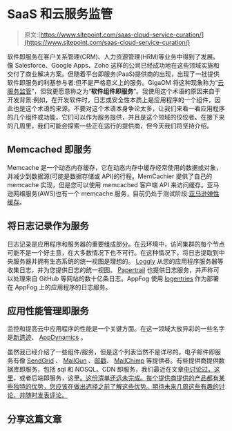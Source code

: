 # SaaS 和云服务监管

> 原文:[https://www.sitepoint.com/saas-cloud-service-curation/](https://www.sitepoint.com/saas-cloud-service-curation/)

软件即服务在客户关系管理(CRM)、人力资源管理(HRM)等业务中得到了发展。像 Salesforce、Google Apps、Zoho 这样的公司已经成功地在这些领域实施和交付了商业解决方案。但随着平台即服务(PaaS)提供商的出现，出现了一批提供软件即服务的利基参与者:但不是严格意义上的服务。GigaOM 将这种现象称为“[云服务监管](http://gigaom.com/2012/09/15/paas-vendors-should-lead-the-way-in-cloud-services-curation/)”，但我更愿意称之为“**软件组件即服务**”。我使用这个术语的原因来自于开发背景:例如，在开发软件时，日志或安全性本质上是应用程序的一个组件，因此也是这个术语的来源。不要对这个术语本身争论太多，让我们来看一看应用程序的几个组件或功能，它们可以作为服务提供，并且是这个领域的佼佼者。在接下来的几周里，我们可能会探索一些正在运行的提供商，但今天我们将坚持介绍。

## Memcached 即服务

Memcache 是一个动态内存缓存，它在动态内存中缓存经常使用的数据或对象，并减少到数据源(可能是数据存储或 API)的行程。MemCachier 提供了自己的 memcache 实现，但是您可以使用 memcached 客户端 API 来访问缓存。亚马逊网络服务(AWS)也有一个 memcache 服务，目前仍处于测试阶段:[亚马逊弹性缓存](http://aws.amazon.com/elasticache/)。

## 将日志记录作为服务

日志记录是应用程序和服务器的重要组成部分。在云环境中，访问集群的每个节点可能不是一个好主意，在大多数情况下也不可行。在这种情况下，将日志提取到中央服务器并拥有生态系统的统一视图是理想的。 [Loggly](http://www.loggly.com/) 从您的应用程序服务器等收集日志，并为您提供日志的统一视图。 [Papertrail](https://papertrailapp.com/) 也提供日志服务，并声称可以处理来自 GitHub 等网站的数十亿条日志。AppFog 使用 [logentries](http://blog.appfog.com/logging-as-a-service-with-logentries/) 作为部署在 AppFog 上的应用程序的日志服务。

## 应用性能管理即服务

监控和提高云中应用程序的性能是一个关键方面。在这一领域大放异彩的一些名字是[新遗迹](http://newrelic.com/)、 [AppDynamics](http://www.appdynamics.com/) 。

虽然我已经介绍了一些组件/服务，但是这个列表当然不是详尽的。电子邮件即服务有像 [SendGrid](http://sendgrid.com/) 、 [MailGun](http://www.mailgun.com/) 、[邮戳](https://postmarkapp.com/servers)、 [MailChimp](http://mailchimp.com/) 等提供者。有些提供商提供数据库即服务，包括 sql 和 NOSQL。CDN 即服务，我们最近在文章[中讨论过，这里](https://www.sitepoint.com/author/jaccob/)，或者后端即服务，这里[。这份清单还远未完成。每个提供商提供的产品都有某些独特的优势，您应该在做出选择之前了解这些优势。期待未来几周这些有趣的讨论，并随时发表评论。](https://www.sitepoint.com/backend-as-a-service-part-1/)

## 分享这篇文章